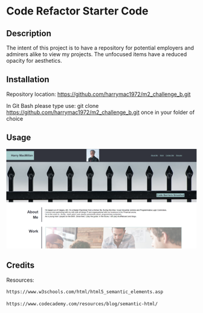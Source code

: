 # Code Refactor Starter Code

## Description

The intent of this project is to have a repository for potential employers and admirers alike to view my projects.
The unfocused items have a reduced opacity for aesthetics.

## Installation

Repository location:        https://github.com/harrymac1972/m2_challenge_b.git

In Git Bash please type use:    git clone https://github.com/harrymac1972/m2_challenge_b.git    once in your folder of choice

## Usage

![top of home page](./assets/imgs/screenshot-finished-homepage.png)

## Credits

Resources:

    https://www.w3schools.com/html/html5_semantic_elements.asp

    https://www.codecademy.com/resources/blog/semantic-html/

